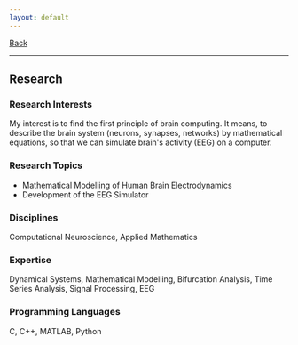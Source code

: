 ```yaml
---
layout: default
---
```


[Back](/index.md)
* * *

## Research
### Research Interests
My interest is to find the first principle of brain computing. It means, to describe the brain system (neurons, synapses, networks) by mathematical equations, so that we can simulate brain's activity (EEG) on a computer.

### Research Topics
- Mathematical Modelling of Human Brain Electrodynamics
- Development of the EEG Simulator

### Disciplines
Computational Neuroscience, Applied Mathematics

### Expertise
Dynamical Systems, Mathematical Modelling, Bifurcation Analysis, Time Series Analysis, Signal Processing, EEG

### Programming Languages
C, C++, MATLAB, Python
